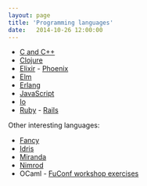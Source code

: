 ```yaml
---
layout: page
title: 'Programming languages'
date:   2014-10-26 12:00:00
---
```


* [C and C++](/notes/c.html)
* [Clojure](/notes/clojure.html)
* [Elixir](/notes/elixir.html) - [Phoenix](/notes/phoenix.html)
* [Elm](/notes/elm.html)
* [Erlang](/notes/erlang.html)
* [JavaScript](/notes/js.html)
* [Io](/notes/io.html)
* [Ruby](/notes/ruby.html) - [Rails](/notes/rails.html)

Other interesting languages:

* [Fancy](http://www.fancy-lang.org/)
* [Idris](http://www.idris-lang.org/example/)
* [Miranda](http://miranda.org.uk/)
* [Nimrod](http://nimrod-lang.org/documentation.html)
* OCaml - [FuConf workshop exercises](http://gazagnaire.org/fuconf14/)
